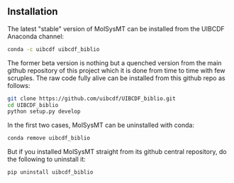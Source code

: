 Installation
------------

The latest "stable" version of MolSysMT can be installed from the UIBCDF Anaconda channel:

```bash
conda -c uibcdf uibcdf_biblio
```

The former beta version is nothing but a quenched version from the main github repository of this project which it is done from time to time with few scruples. The raw code fully alive can be installed from this github repo as follows:

```bash
git clone https://github.com/uibcdf/UIBCDF_biblio.git
cd UIBCDF_biblio
python setup.py develop
```

In the first two cases, MolSysMT can be uninstalled with conda:

```bash
conda remove uibcdf_biblio
```

But if you installed MolSysMT straight from its github central repository, do the following to uninstall it:

```bash
pip uninstall uibcdf_biblio
```

